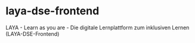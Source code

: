 # laya-dse-frontend
LAYA - Learn as you are - Die digitale Lernplattform zum inklusiven Lernen (LAYA-DSE-Frontend)
